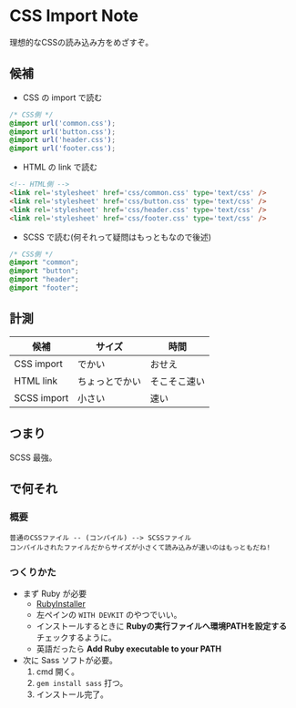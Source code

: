 CSS Import Note
===

理想的なCSSの読み込み方をめざすぞ。

## 候補

- CSS の import で読む
```css
/* CSS側 */
@import url('common.css');
@import url('button.css');
@import url('header.css');
@import url('footer.css');
```

- HTML の link で読む
```html
<!-- HTML側 -->
<link rel='stylesheet' href='css/common.css' type='text/css' />
<link rel='stylesheet' href='css/button.css' type='text/css' />
<link rel='stylesheet' href='css/header.css' type='text/css' />
<link rel='stylesheet' href='css/footer.css' type='text/css' />
```

- SCSS で読む(何それって疑問はもっともなので後述)
```css
/* CSS側 */
@import "common";
@import "button";
@import "header";
@import "footer";
```

## 計測

| 候補        | サイズ      | 時間      |
| ----------- | --------- | --------- |
| CSS import  | でかい      | おせえ     |
| HTML link   | ちょっとでかい | そこそこ速い |
| SCSS import | 小さい      | 速い      |

## つまり

SCSS 最強。

## で何それ

### 概要

```
普通のCSSファイル -- (コンパイル) --> SCSSファイル
コンパイルされたファイルだからサイズが小さくて読み込みが速いのはもっともだね!
```

### つくりかた

- まず Ruby が必要
    - [RubyInstaller](https://rubyinstaller.org/downloads/)
    - 左ペインの `WITH DEVKIT` のやつでいい。
    - インストールするときに **Rubyの実行ファイルへ環境PATHを設定する** チェックするように。
    - 英語だったら **Add Ruby executable to your PATH**
- 次に Sass ソフトが必要。
    1. cmd 開く。
    2. `gem install sass` 打つ。
    3. インストール完了。

